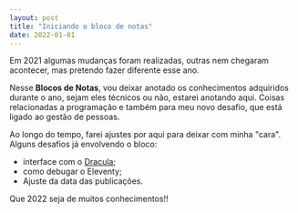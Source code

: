 ```yaml
---
layout: post
title: "Iniciando o bloco de notas"
date: 2022-01-01
---
```


Em 2021 algumas mudanças foram realizadas, outras nem chegaram acontecer, mas pretendo fazer diferente esse ano.

Nesse **Blocos de Notas**, vou deixar anotado os conhecimentos adquiridos durante o ano, sejam eles técnicos ou não, estarei anotando aqui. Coisas relacionadas a programação e também para meu novo desafio, que está ligado ao gestão de pessoas.

Ao longo do tempo, farei ajustes por aqui para deixar com minha "cara". Alguns desafios já envolvendo o bloco:

* interface com o [Dracula](https://github.com/dracula/dracula-theme);
* como debugar o Eleventy;
* Ajuste da data das publicações.

Que 2022 seja de muitos conhecimentos!!

